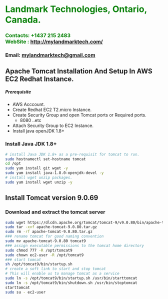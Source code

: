 #  **<span style="color:green">Landmark Technologies, Ontario, Canada.</span>**
### **<span style="color:green">Contacts: +1437 215 2483<br> WebSite : <http://mylandmarktech.com/></span>**
### **Email: mylandmarktech@gmail.com**



## Apache Tomcat Installation And Setup In AWS EC2 Redhat Instance.
##### Prerequisite
+ AWS Acccount.
+ Create Redhat EC2 T2.micro Instance.
+ Create Security Group and open Tomcat ports or Required ports.
   + 8080 ..etc
+ Attach Security Group to EC2 Instance.
+ Install java openJDK 1.8+

### Install Java JDK 1.8+ 

``` sh
# install Java JDK 1.8+ as a pre-requisit for tomcat to run.
sudo hostnamectl set-hostname tomcat
cd /opt 
sudo yum install git wget -y
sudo yum install java-1.8.0-openjdk-devel -y
# install wget unzip packages.
sudo yum install wget unzip -y
```
## Install Tomcat version 9.0.69
### Download and extract the tomcat server
``` sh
sudo wget https://dlcdn.apache.org/tomcat/tomcat-9/v9.0.80/bin/apache-tomcat-9.0.80.tar.gz
sudo tar -xvf apache-tomcat-9.0.80.tar.gz
sudo rm -rf apache-tomcat-9.0.80.tar.gz
### rename tomcat for good naming convention
sudo mv apache-tomcat-9.0.80 tomcat9
### assign executable permissions to the tomcat home directory
sudo chmod 777 -R /opt/tomcat9
sudo chown ec2-user -R /opt/tomcat9
### start tomcat
sh /opt/tomcat9/bin/startup.sh
# create a soft link to start and stop tomcat
# This will enable us to manage tomcat as a service
sudo ln -s /opt/tomcat9/bin/startup.sh /usr/bin/starttomcat
sudo ln -s /opt/tomcat9/bin/shutdown.sh /usr/bin/stoptomcat
starttomcat
sudo su - ec2-user
```


